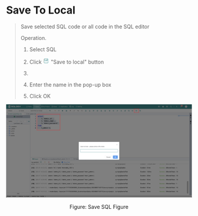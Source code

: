 # Save To Local

> Save selected SQL code or all code in the SQL editor
>
> Operation.
>
> 1. Select SQL
>
> 2. Click ![image-20201201150159810](./img/save.png) "Save to local" button
> 3.
> 3. Enter the name in the pop-up box
>
> 4. Click OK

![Save to local](./img/save1.png)

<center>Figure: Save SQL Figure</center>



####